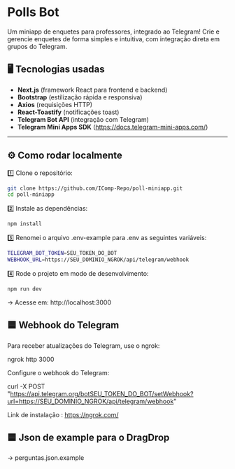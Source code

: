 # Polls Bot 

Um miniapp de enquetes para professores, integrado ao Telegram! Crie e gerencie enquetes de forma simples e intuitiva, com integração direta em grupos do Telegram.


## 🖥️ Tecnologias usadas

- **Next.js** (framework React para frontend e backend)
- **Bootstrap** (estilização rápida e responsiva)
- **Axios** (requisições HTTP)
- **React-Toastify** (notificações toast)
- **Telegram Bot API** (integração com Telegram)
- **Telegram Mini Apps SDK** (https://docs.telegram-mini-apps.com/)

---

## ⚙️ Como rodar localmente

1️⃣ Clone o repositório:
```bash
git clone https://github.com/IComp-Repo/poll-miniapp.git
cd poll-miniapp
```

2️⃣ Instale as dependências:
```bash
npm install
```

3️⃣ Renomei o arquivo .env-example para .env as seguintes variáveis:
```bash
TELEGRAM_BOT_TOKEN=SEU_TOKEN_DO_BOT
WEBHOOK_URL=https://SEU_DOMINIO_NGROK/api/telegram/webhook
```

4️⃣ Rode o projeto em modo de desenvolvimento:
```bash
npm run dev
```
-> Acesse em: http://localhost:3000


## 🟦 Webhook do Telegram

Para receber atualizações do Telegram, use o ngrok:

ngrok http 3000

Configure o webhook do Telegram:

curl -X POST "https://api.telegram.org/botSEU_TOKEN_DO_BOT/setWebhook?url=https://SEU_DOMINIO_NGROK/api/telegram/webhook"


Link de instalação : https://ngrok.com/

## 🟦 Json de example para o DragDrop

-> perguntas.json.example